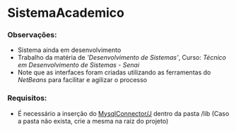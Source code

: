 # SistemaAcademico

### Observações:
* Sistema ainda em desenvolvimento
* Trabalho da matéria de _'Desenvolvimento de Sistemas'_, Curso: _Técnico em Desenvolvimento de Sistemas - Senai_
* Note que as interfaces foram criadas utilizando as ferramentas do _NetBeans_ para facilitar e agilizar o processo

### Requisitos:
* É necessário a inserção do [MysqlConnector/J](https://dev.mysql.com/downloads/connector/j/) dentro da pasta /lib (Caso a pasta não exista, crie a mesma na raiz do projeto)
